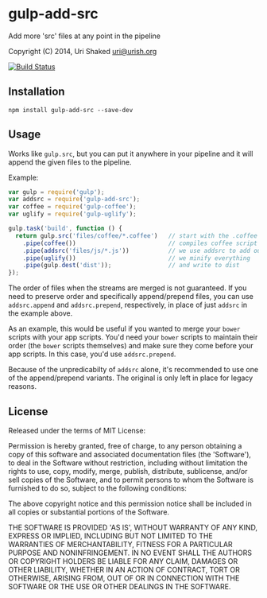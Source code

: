 gulp-add-src
============

Add more 'src' files at any point in the pipeline

Copyright (C) 2014, Uri Shaked <uri@urish.org>

[![Build Status](https://travis-ci.org/urish/gulp-add-src.png?branch=master)](https://travis-ci.org/urish/gulp-add-src)

Installation
------------

`npm install gulp-add-src --save-dev`

Usage
-----
Works like `gulp.src`, but you can put it anywhere in your pipeline and it will append the given files
to the pipeline.

Example:
```js
var gulp = require('gulp');
var addsrc = require('gulp-add-src');
var coffee = require('gulp-coffee');
var uglify = require('gulp-uglify');

gulp.task('build', function () {
  return gulp.src('files/coffee/*.coffee')   // start with the .coffee files in the project
	.pipe(coffee())                          // compiles coffee script
	.pipe(addsrc('files/js/*.js'))           // we use addsrc to add our .js files to the mix
	.pipe(uglify())                          // we minify everything
	.pipe(gulp.dest('dist'));                // and write to dist
});
```

The order of files when the streams are merged is not guaranteed. If you need to preserve order and specifically append/prepend files,  you can use `addsrc.append` and `addsrc.prepend`, respectively, in place of just `addsrc` in the example above.

As an example, this would be useful if you wanted to merge your `bower` scripts with your app scripts. You'd need your `bower` scripts to maintain their order (the `bower` scripts themselves) and make sure they come before your app scripts. In this case, you'd use `addsrc.prepend`.

Because of the unpredicabilty of `addsrc` alone, it's recommended to use one of the append/prepend variants. The original is only left in place for legacy reasons.

License
----

Released under the terms of MIT License:

Permission is hereby granted, free of charge, to any person obtaining
a copy of this software and associated documentation files (the
'Software'), to deal in the Software without restriction, including
without limitation the rights to use, copy, modify, merge, publish,
distribute, sublicense, and/or sell copies of the Software, and to
permit persons to whom the Software is furnished to do so, subject to
the following conditions:

The above copyright notice and this permission notice shall be
included in all copies or substantial portions of the Software.

THE SOFTWARE IS PROVIDED 'AS IS', WITHOUT WARRANTY OF ANY KIND,
EXPRESS OR IMPLIED, INCLUDING BUT NOT LIMITED TO THE WARRANTIES OF
MERCHANTABILITY, FITNESS FOR A PARTICULAR PURPOSE AND NONINFRINGEMENT.
IN NO EVENT SHALL THE AUTHORS OR COPYRIGHT HOLDERS BE LIABLE FOR ANY
CLAIM, DAMAGES OR OTHER LIABILITY, WHETHER IN AN ACTION OF CONTRACT,
TORT OR OTHERWISE, ARISING FROM, OUT OF OR IN CONNECTION WITH THE
SOFTWARE OR THE USE OR OTHER DEALINGS IN THE SOFTWARE.


